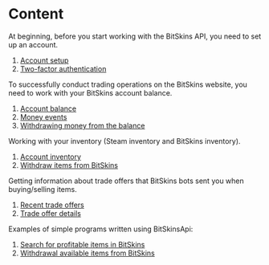 # Content

At beginning, before you start working with the BitSkins API, you need to set up an account.

1. [Account setup](https://github.com/Captious99/BitSkinsApi/blob/master/docs/eng/account/account_setup.md)
2. [Two-factor authentication](https://github.com/Captious99/BitSkinsApi/blob/master/docs/eng/account/two_factor_authentication.md)

To successfully conduct trading operations on the BitSkins website, you need to work with your BitSkins account balance.

1. [Account balance](https://github.com/Captious99/BitSkinsApi/blob/master/docs/eng/balance/account_balance.md)
2. [Money events](https://github.com/Captious99/BitSkinsApi/blob/master/docs/eng/balance/money_events.md)
3. [Withdrawing money from the balance](https://github.com/Captious99/BitSkinsApi/blob/master/docs/eng/balance/withdraw_money.md)

Working with your inventory (Steam inventory and BitSkins inventory).
1. [Account inventory](https://github.com/Captious99/BitSkinsApi/blob/master/docs/eng/inventory/account_inventory.md)
2. [Withdraw items from BitSkins](https://github.com/Captious99/BitSkinsApi/blob/master/docs/eng/inventory/withdraw_item.md)

Getting information about trade offers that BitSkins bots sent you when buying/selling items.
1. [Recent trade offers](https://github.com/Captious99/BitSkinsApi/blob/master/docs/eng/trade/recent_trade_offers.md)
2. [Trade offer details](https://github.com/Captious99/BitSkinsApi/blob/master/docs/eng/trade/trade_details.md)

Examples of simple programs written using BitSkinsApi:

1. [Search for profitable items in BitSkins](https://github.com/Captious99/BitSkinsApi/blob/master/docs/eng/code_examples/find_profitable_items.md)
2. [Withdrawal available items from BitSkins](https://github.com/Captious99/BitSkinsApi/blob/master/docs/eng/code_examples/withdraw_available_items.md)